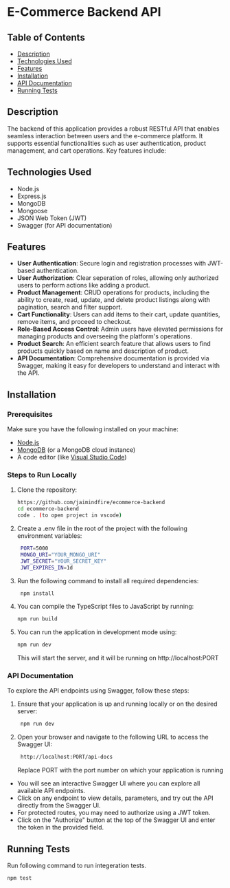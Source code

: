 # E-Commerce Backend API

## Table of Contents

- [Description](#description)
- [Technologies Used](#technologies-used)
- [Features](#features)
- [Installation](#installation)
- [API Documentation](#api-documentation)
- [Running Tests](#running-tests)

## Description

The backend of this application provides a robust RESTful API that enables seamless interaction between users and the e-commerce platform. It supports essential functionalities such as user authentication, product management, and cart operations. Key features include:

## Technologies Used

- Node.js
- Express.js
- MongoDB
- Mongoose
- JSON Web Token (JWT)
- Swagger (for API documentation)

## Features

- **User Authentication**: Secure login and registration processes with JWT-based authentication.
- **User Authorization**: Clear seperation of roles, allowing only authorized users to perform actions like adding a product.
- **Product Management**: CRUD operations for products, including the ability to create, read, update, and delete product listings along with pagination, search and filter support.
- **Cart Functionality**: Users can add items to their cart, update quantities, remove items, and proceed to checkout.
- **Role-Based Access Control**: Admin users have elevated permissions for managing products and overseeing the platform's operations.
- **Product Search**: An efficient search feature that allows users to find products quickly based on name and description of product.
- **API Documentation**: Comprehensive documentation is provided via Swagger, making it easy for developers to understand and interact with the API.

## Installation

### Prerequisites

Make sure you have the following installed on your machine:

- [Node.js](https://nodejs.org/)
- [MongoDB](https://www.mongodb.com/) (or a MongoDB cloud instance)
- A code editor (like [Visual Studio Code](https://code.visualstudio.com/))

### Steps to Run Locally

1. Clone the repository:
   ```bash
   https://github.com/jaimindfire/ecommerce-backend
   cd ecommerce-backend
   code . (to open project in vscode)
   ```
2. Create a .env file in the root of the project with the following environment variables:

   ```bash
    PORT=5000
    MONGO_URI="YOUR_MONGO_URI"
    JWT_SECRET="YOUR_SECRET_KEY"
    JWT_EXPIRES_IN=1d
   ```

3. Run the following command to install all required dependencies:
   ```bash
    npm install
   ```
4. You can compile the TypeScript files to JavaScript by running:
   ```bash
   npm run build
   ```
5. You can run the application in development mode using:
   ```bash
   npm run dev
   ```
   This will start the server, and it will be running on http://localhost:PORT

### API Documentation

To explore the API endpoints using Swagger, follow these steps:

1. Ensure that your application is up and running locally or on the desired server:
   ```bash
    npm run dev
   ```
2. Open your browser and navigate to the following URL to access the Swagger UI:
   ```bash
    http://localhost:PORT/api-docs
   ```
   Replace PORT with the port number on which your application is running

- You will see an interactive Swagger UI where you can explore all available API endpoints.
- Click on any endpoint to view details, parameters, and try out the API directly from the Swagger UI.
- For protected routes, you may need to authorize using a JWT token.
- Click on the "Authorize" button at the top of the Swagger UI and enter the token in the provided field.

## Running Tests

Run following command to run integeration tests.

```bash
npm test
```
